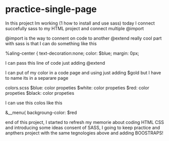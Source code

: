 # practice-single-page
In this project Im working (1 how to install and use sass)
today I connect succefully sass to my HTML project and connect multiple @import 

@import is the way to connent on code to another 
@extend really cool part with sass is that I can do something like this 

%aling-center {
text-decoration:none;
color: $blue;
margin: 0px;

I can pass this line of code  just adding 
@extend

I can put of my color in a code page and using just adding $gold
but I have to name its in a separare page 

 colors.scss 
 $blue: color propeties
 $white: color propeties
 $red: color propeties
 $black: color propeties

 I can use this colos like this 

 &__menu{
 backgroung-color: $red
 

end of this project, I started to refresh my memorie about coding HTML CSS and introducing some ideas consent of SASS,
I going to keep practice and anpthers project with the same tegnologies above and adding BOOSTRAPS!
